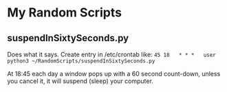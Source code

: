 # My Random Scripts

## suspendInSixtySeconds.py

Does what it says. Create entry in /etc/crontab like:
`45 18   * * *   user   python3 ~/RandomScripts/suspendInSixtySeconds.py`

At 18:45 each day a window pops up with a 60 second count-down, unless you cancel it, it will suspend (sleep) your computer.
